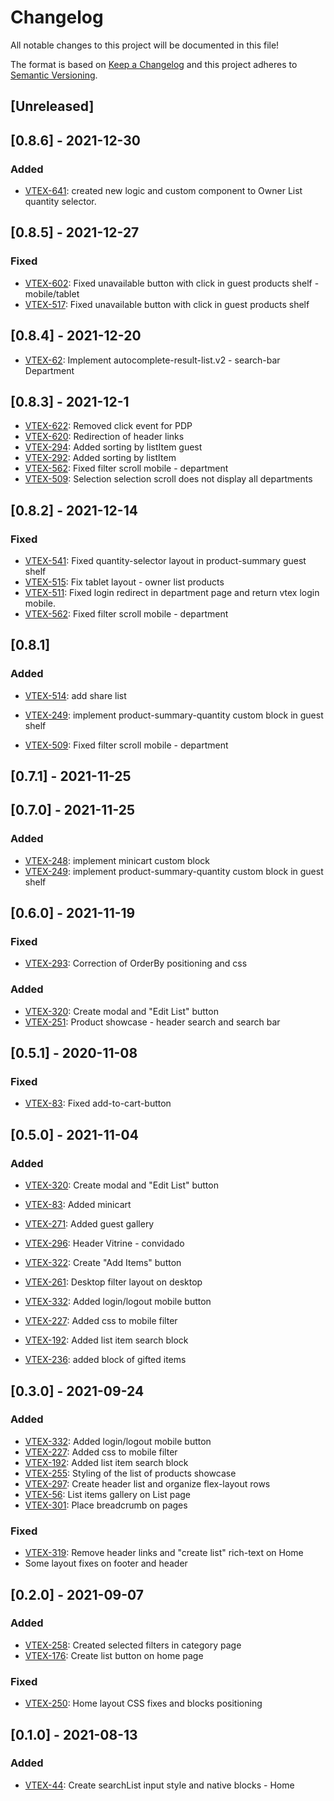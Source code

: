 # Changelog

All notable changes to this project will be documented in this file!

The format is based on [Keep a Changelog](http://keepachangelog.com/en/1.0.0/)
and this project adheres to [Semantic Versioning](http://semver.org/spec/v2.0.0.html).

## [Unreleased]

## [0.8.6] - 2021-12-30
### Added

- [VTEX-641](https://acctglobal.atlassian.net/browse/VTEX-641): created new logic and custom component to Owner List quantity selector.
## [0.8.5] - 2021-12-27
### Fixed

- [VTEX-602](https://acctglobal.atlassian.net/browse/VTEX-602): Fixed unavailable button with click in guest products shelf - mobile/tablet
- [VTEX-517](https://acctglobal.atlassian.net/browse/VTEX-517): Fixed unavailable button with click in guest products shelf 


## [0.8.4] - 2021-12-20


- [VTEX-62](https://acctglobal.atlassian.net/browse/VTEX-62): Implement autocomplete-result-list.v2 - search-bar Department


## [0.8.3] - 2021-12-1

- [VTEX-622](https://acctglobal.atlassian.net/browse/VTEX-622): Removed click event for PDP
- [VTEX-620](https://acctglobal.atlassian.net/browse/VTEX-620): Redirection of header links
- [VTEX-294](https://acctglobal.atlassian.net/browse/VTEX-294): Added sorting by listItem guest
- [VTEX-292](https://acctglobal.atlassian.net/browse/VTEX-292): Added sorting by listItem
- [VTEX-562](https://acctglobal.atlassian.net/browse/VTEX-562): Fixed filter scroll mobile - department
- [VTEX-509](https://acctglobal.atlassian.net/browse/VTEX-509): Selection selection scroll does not display all departments


## [0.8.2] - 2021-12-14

### Fixed

- [VTEX-541](https://acctglobal.atlassian.net/browse/VTEX-541): Fixed quantity-selector layout  in product-summary guest shelf
- [VTEX-515](https://acctglobal.atlassian.net/browse/VTEX-515): Fix tablet layout - owner list products
- [VTEX-511](https://acctglobal.atlassian.net/browse/VTEX-511): Fixed login redirect in department page and return vtex login mobile.
- [VTEX-562](https://acctglobal.atlassian.net/browse/VTEX-562): Fixed filter scroll mobile - department


## [0.8.1]

### Added

- [VTEX-514](https://acctglobal.atlassian.net/browse/VTEX-514): add share list
- [VTEX-249](https://acctglobal.atlassian.net/browse/VTEX-249): implement product-summary-quantity custom block in guest shelf


- [VTEX-509](https://acctglobal.atlassian.net/browse/VTEX-509): Fixed filter scroll mobile - department

## [0.7.1] - 2021-11-25

## [0.7.0] - 2021-11-25

### Added

- [VTEX-248](https://acctglobal.atlassian.net/browse/VTEX-248): implement minicart custom block
- [VTEX-249](https://acctglobal.atlassian.net/browse/VTEX-249): implement product-summary-quantity custom block in guest shelf
## [0.6.0] - 2021-11-19

### Fixed
- [VTEX-293](https://acctglobal.atlassian.net/browse/VTEX-293): Correction of OrderBy positioning and css

### Added

- [VTEX-320](https://acctglobal.atlassian.net/browse/VTEX-320): Create modal and "Edit List" button
- [VTEX-251](https://acctglobal.atlassian.net/browse/VTEX-251): Product showcase - header search and search bar


## [0.5.1] - 2020-11-08

### Fixed

- [VTEX-83](https://acctglobal.atlassian.net/browse/VTEX-83): Fixed add-to-cart-button

## [0.5.0] - 2021-11-04
### Added

- [VTEX-320](https://acctglobal.atlassian.net/browse/VTEX-320): Create modal and "Edit List" button
- [VTEX-83](https://acctglobal.atlassian.net/browse/VTEX-83): Added minicart
- [VTEX-271](https://acctglobal.atlassian.net/browse/VTEX-271): Added guest gallery
- [VTEX-296](https://acctglobal.atlassian.net/browse/VTEX-296): Header Vitrine - convidado
- [VTEX-322](https://acctglobal.atlassian.net/browse/VTEX-322): Create "Add Items" button
- [VTEX-261](https://acctglobal.atlassian.net/browse/VTEX-261): Desktop filter layout on desktop
- [VTEX-332](https://acctglobal.atlassian.net/browse/VTEX-332): Added login/logout mobile button
- [VTEX-227](https://acctglobal.atlassian.net/browse/VTEX-227): Added css to mobile filter
- [VTEX-192](https://acctglobal.atlassian.net/browse/VTEX-192): Added list item search block

- [VTEX-236](https://acctglobal.atlassian.net/browse/VTEX-236): added block of gifted items

## [0.3.0] - 2021-09-24

### Added

- [VTEX-332](https://acctglobal.atlassian.net/browse/VTEX-332): Added login/logout mobile button
- [VTEX-227](https://acctglobal.atlassian.net/browse/VTEX-227): Added css to mobile filter
- [VTEX-192](https://acctglobal.atlassian.net/browse/VTEX-192): Added list item search block
- [VTEX-255](https://acctglobal.atlassian.net/browse/VTEX-275): Styling of the list of products showcase
- [VTEX-297](https://acctglobal.atlassian.net/browse/VTEX-297): Create header list and organize flex-layout rows
- [VTEX-56](https://acctglobal.atlassian.net/browse/VTEX-56): List items gallery on List page
- [VTEX-301](https://acctglobal.atlassian.net/browse/VTEX-301): Place breadcrumb on pages

### Fixed

- [VTEX-319](https://acctglobal.atlassian.net/browse/VTEX-319): Remove header links and "create list" rich-text on Home
- Some layout fixes on footer and header

## [0.2.0] - 2021-09-07

### Added

- [VTEX-258](https://acctglobal.atlassian.net/browse/VTEX-258): Created selected filters in category page
- [VTEX-176](https://acctglobal.atlassian.net/browse/VTEX-176): Create list button on home page

### Fixed

- [VTEX-250](https://acctglobal.atlassian.net/browse/VTEX-250): Home layout CSS fixes and blocks positioning

## [0.1.0] - 2021-08-13

### Added

- [VTEX-44](https://acctglobal.atlassian.net/browse/VTEX-44): Create searchList input style and native blocks - Home